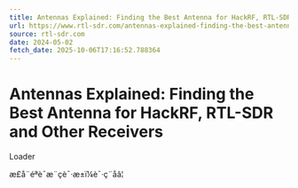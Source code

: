 ```yaml
---
title: Antennas Explained: Finding the Best Antenna for HackRF, RTL-SDR and Other Receivers
url: https://www.rtl-sdr.com/antennas-explained-finding-the-best-antenna-for-hackrf-rtl-sdr-and-other-receivers/
source: rtl-sdr.com
date: 2024-05-02
fetch_date: 2025-10-06T17:16:52.788364
---
```


# Antennas Explained: Finding the Best Antenna for HackRF, RTL-SDR and Other Receivers

Loader

æ­£å¨éªè¯æ¨çè¯·æ±ï¼è¯·ç¨åâ¦